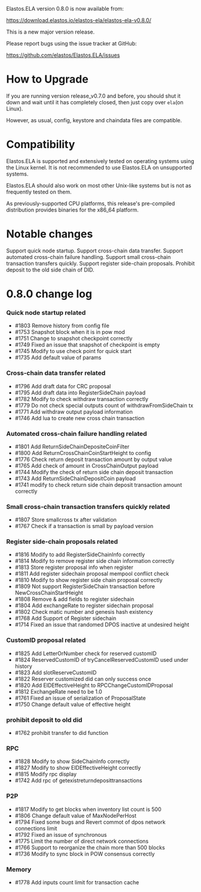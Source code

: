Elastos.ELA version 0.8.0 is now available from:

  <https://download.elastos.io/elastos-ela/elastos-ela-v0.8.0/>

This is a new major version release.

Please report bugs using the issue tracker at GitHub:

  <https://github.com/elastos/Elastos.ELA/issues>

How to Upgrade
==============

If you are running version release_v0.7.0 and before, you should shut it down and wait until
 it has completely closed, then just copy over `ela`(on Linux).

However, as usual, config, keystore and chaindata files are compatible.

Compatibility
==============

Elastos.ELA is supported and extensively tested on operating systems
using the Linux kernel. It is not recommended to use Elastos.ELA on
unsupported systems.

Elastos.ELA should also work on most other Unix-like systems but is not
as frequently tested on them.

As previously-supported CPU platforms, this release's pre-compiled
distribution provides binaries for the x86_64 platform.

Notable changes
===============

Support quick node startup.
Support cross-chain data transfer.
Support automated cross-chain failure handling.
Support small cross-chain transaction transfers quickly.
Support register side-chain proposals.
Prohibit deposit to the old side chain of DID.

0.8.0 change log
=================

### Quick node startup related
- #1803 Remove history from config file
- #1753 Snapshot block when it is in pow mod
- #1751 Change to snapshot checkpoint correctly
- #1749 Fixed an issue that snapshot of checkpoint is empty
- #1745 Modify to use check point for quick start
- #1735 Add default value of params

### Cross-chain data transfer related
- #1796 Add draft data for CRC proposal
- #1795 Add draft data into RegisterSideChain payload
- #1782 Modify to check withdraw transaction correctly
- #1779 Do not check special outputs count of withdrawFromSideChain tx
- #1771 Add withdraw output payload information
- #1746 Add lua to create new cross chain transaction

### Automated cross-chain failure handling related
- #1801 Add ReturnSideChainDepositeCoinFilter
- #1800 Add ReturnCrossChainCoinStartHeight to config
- #1776 Check return deposit transaction amount by output value 
- #1765 Add check of amount in CrossChainOutput payload
- #1744 Modify the check of return side chain deposit transaction
- #1743 Add ReturnSideChainDepositCoin payload
- #1741 modify to check return side chain deposit transaction amount correctly

### Small cross-chain transaction transfers quickly related
- #1807 Store smallcross tx after validation
- #1767 Check if a transaction is small by payload version

### Register side-chain proposals related
- #1816 Modify to add RegisterSideChainInfo correctly
- #1814 Modify to remove register side chain information correctly
- #1813 Store register proposal info when register
- #1811 Add register sidechain proposal mempool conflict check
- #1810 Modify to show register side chain proposal correctly
- #1809 Not support RegisterSideChain transaction before NewCrossChainStartHeight
- #1808 Remove & add fields to register sidechain
- #1804 Add exchangeRate to register sidechain proposal
- #1802 Check matic number and genesis hash existency
- #1768 Add Support of Register sidechain
- #1714 Fixed an issue that randomed DPOS inactive at undesired height

### CustomID proposal related
- #1825 Add LetterOrNumber check for reserved customID
- #1824 ReservedCustomID of tryCancelReservedCustomID used under history
- #1823 Add slotReserveCustomID
- #1822 Reserver customized did can only success once
- #1820 Add EIDEffectiveHeight to RPCChangeCustomIDProposal
- #1812 ExchangeRate need to be 1.0
- #1761 Fixed an issue of serialization of ProposalState
- #1750 Change default value of effective height

### prohibit deposit to old did 
- #1762 prohibit transfer to did function

### RPC
- #1828 Modify to show SideChainInfo correctly
- #1827 Modify to show EIDEffectiveHeight correctly
- #1815 Modify rpc display
- #1742 Add rpc of getexistreturndeposittransactions 

### P2P
- #1817 Modify to get blocks when inventory list count is 500
- #1806 Change default value of MaxNodePerHost
- #1794 Fixed some bugs and Revert commot of dpos network connections limit
- #1792 Fixed an issue of synchronous
- #1775 Limit the number of direct network connections
- #1766 Support to reorganize the chain more than 500 blocks
- #1736 Modify to sync block in POW consensus correctly

### Memory
- #1778 Add inputs count limit for transaction cache